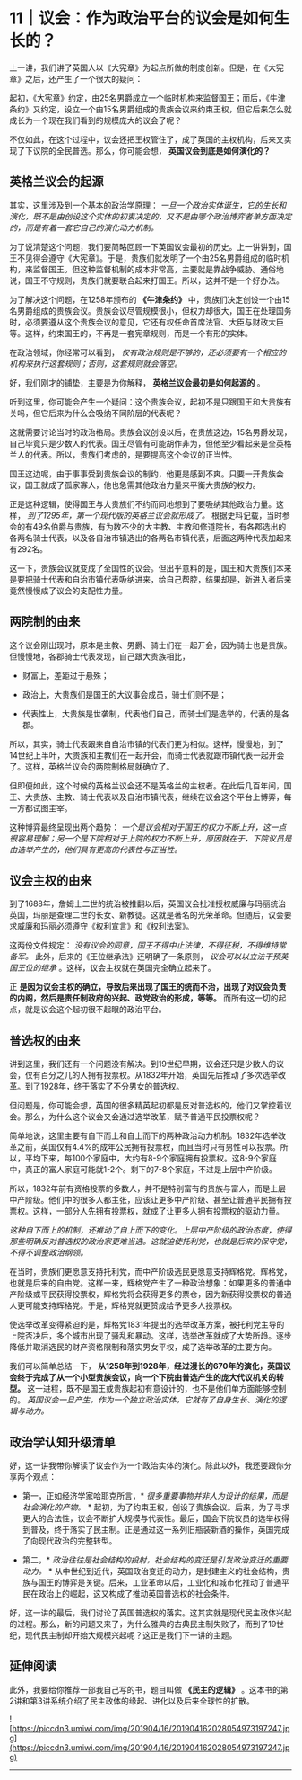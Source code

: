 # 11｜议会：作为政治平台的议会是如何生长的？ 

上一讲，我们讲了英国人以《大宪章》为起点所做的制度创新。但是，在《大宪章》之后，还产生了一个很大的疑问：

起初，《大宪章》约定，由25名男爵成立一个临时机构来监督国王；而后，《牛津条约》又约定，设立一个由15名男爵组成的贵族会议来约束王权，但它后来怎么就成长为一个现在我们看到的规模庞大的议会了呢？

不仅如此，在这个过程中，议会还把王权管住了，成了英国的主权机构，后来又实现了下议院的全民普选。那么，你可能会想， **英国议会到底是如何演化的？**

## 英格兰议会的起源

其实，这里涉及到一个基本的政治学原理： *一旦一个政治实体诞生，它的生长和演化，既不是由创设这个实体的初衷决定的，又不是由哪个政治博弈者单方面决定的，而是有着一套它自己的演化动力机制。*

为了说清楚这个问题，我们要简略回顾一下英国议会最初的历史。上一讲讲到，国王不见得会遵守《大宪章》。于是，贵族们就发明了一个由25名男爵组成的临时机构，来监督国王。但这种监督机制的成本非常高，主要就是靠战争威胁。通俗地说，国王不守规则，贵族们就要联合起来打国王。所以，这并不是一个好办法。

为了解决这个问题，在1258年颁布的 **《牛津条约》** 中，贵族们决定创设一个由15名男爵组成的贵族会议。贵族会议尽管规模很小，但权力却很大，国王在处理国务时，必须要遵从这个贵族会议的意见，它还有权任命首席法官、大臣与财政大臣等。这样，约束国王的，不再是一套宪章规则，而是一个有形的实体。

在政治领域，你经常可以看到， *仅有政治规则是不够的，还必须要有一个相应的机构来执行这套规则；否则，这套规则就会落空。*

好，我们刚才的铺垫，主要是为你解释， **英格兰议会最初是如何起源的** 。

听到这里，你可能会产生一个疑问：这个贵族会议，起初不是只跟国王和大贵族有关吗，但它后来为什么会吸纳不同阶层的代表呢？

这就需要讨论当时的政治格局。贵族会议创设以后，在贵族这边，15名男爵发现，自己毕竟只是少数人的代表。国王尽管有可能胡作非为，但他至少看起来是全英格兰人的代表。所以，贵族们考虑的，是要提高这个会议的正当性。

国王这边呢，由于事事受到贵族会议的制约，他更是感到不爽。只要一开贵族会议，国王就成了孤家寡人，他也急需其他政治力量来平衡大贵族的权力。

正是这种逻辑，使得国王与大贵族们不约而同地想到了要吸纳其他政治力量。这样， *到了1295年，第一个现代版的英格兰议会就形成了。* 根据史料记载，当时参会的有49名伯爵与贵族，有为数不少的大主教、主教和修道院长，有各郡选出的各两名骑士代表，以及各自治市镇选出的各两名市镇代表，后面这两种代表加起来有292名。

这一下，贵族会议就变成了全国性的议会。但出乎意料的是，国王和大贵族们本来是要把骑士代表和自治市镇代表吸纳进来，给自己帮腔，结果却是，新进入者后来竟然慢慢成了议会的支配性力量。

## 两院制的由来

这个议会刚出现时，原本是主教、男爵、骑士们在一起开会，因为骑士也是贵族。但慢慢地，各郡骑士代表发现，自己跟大贵族相比，

* 财富上，差距过于悬殊；

* 政治上，大贵族们是国王的大议事会成员，骑士们则不是；

* 代表性上，大贵族是世袭制，代表他们自己，而骑士们是选举的，代表的是各郡。

所以，其实，骑士代表跟来自自治市镇的代表们更为相似。这样，慢慢地，到了14世纪上半叶，大贵族和主教们在一起开会，而骑士代表就跟市镇代表一起开会了。这样，英格兰议会的两院制格局就确立了。

但即便如此，这个时候的英格兰议会还不是英格兰的主权者。在此后几百年间，国王、大贵族、主教、骑士代表以及自治市镇代表，继续在议会这个平台上博弈，每一方都试图主宰。

这种博弈最终呈现出两个趋势： *一个是议会相对于国王的权力不断上升，这一点很容易理解；另一个是下院相对于上院的权力不断上升，原因就在于，下院议员是由选举产生的，他们具有更高的代表性与正当性。*

## 议会主权的由来

到了1688年，詹姆士二世的统治被推翻以后，英国议会批准授权威廉与玛丽统治英国，玛丽是查理二世的长女、新教徒。这就是著名的光荣革命。但随后，议会要求威廉和玛丽必须遵守《权利宣言》和《权利法案》。

这两份文件规定： *没有议会的同意，国王不得中止法律，不得征税，不得维持常备军。* 此外，后来的《王位继承法》还明确了一条原则， *议会可以以立法干预英国王位的继承* 。这样，议会主权就在英国完全确立起来了。

正 **是因为议会主权的确立，导致后来出现了国王的统而不治，出现了对议会负责的内阁，然后是责任制政府的兴起、政党政治的形成，等等。** 而所有这一切的起点，就是议会这个起初很不起眼的政治平台。

## 普选权的由来

讲到这里，我们还有一个问题没有解决。到19世纪早期，议会还只是少数人的议会，仅有百分之几的人拥有投票权。从1832年开始，英国先后推动了多次选举改革。到了1928年，终于落实了不分男女的普选权。

但问题是，你可能会想，英国的很多精英起初都是反对普选权的，他们又掌控着议会。那么，为什么这个议会又会通过选举改革，赋予普通平民投票权呢？

简单地说，这里主要有自下而上和自上而下的两种政治动力机制。1832年选举改革之前，英国仅有4.4%的成年公民拥有投票权，而且当时只有男性可以投票。所以，平均下来，每100个家庭中，大约有8-9个家庭拥有投票权。这8-9个家庭中，真正的富人家庭可能就1-2个。剩下的7-8个家庭，不过是上层中产阶级。

所以，1832年前有资格投票的多数人，并不是特别富有的贵族与富人，而是上层中产阶级。他们中的很多人都主张，应该让更多中产阶级、甚至让普通平民拥有投票权。这样，一部分人先拥有投票权，就成了让更多人拥有投票权的驱动力量。

 *这种自下而上的机制，还推动了自上而下的变化。上层中产阶级的政治态度，使得那些明确反对普选权的政治家更难当选。这就迫使托利党，也就是后来的保守党，不得不调整政治纲领。*

在当时，贵族们更愿意支持托利党，而中产阶级选民更愿意支持辉格党。辉格党，也就是后来的自由党。这样一来，辉格党产生了一种政治想象：如果更多的普通中产阶级或平民获得投票权，辉格党将会获得更多的票仓，因为新获得投票权的普通人更可能支持辉格党。于是，辉格党就更赞成给予更多人投票权。

使选举改革变得紧迫的是，辉格党1831年提出的选举改革方案，被托利党主导的上院否决后，多个城市出现了骚乱和暴动。这样，选举改革就成了大势所趋。逐步降低并取消选民的财产资格限制和落实男女平权，成了选举改革的主要方向。

我们可以简单总结一下， **从1258年到1928年，经过漫长的670年的演化，英国议会终于完成了从一个小型贵族会议，向一个下院由普选产生的庞大代议机关的转型。** 这一进程，既不是国王或贵族起初有意设计的，也不是他们单方面能够控制的。 *英国议会一旦产生，作为一个独立政治实体，它就有了自身生长、演化的逻辑与动力。*

## 政治学认知升级清单

好，这一讲我带你解读了议会作为一个政治实体的演化。除此以外，我还要跟你分享两个观点：

* 第一，正如经济学家哈耶克所言，* *很多重要事物并非人为设计的结果，而是社会演化的产物。* * 起初，为了约束王权，创设了贵族会议。后来，为了寻求更大的合法性，议会不断扩大规模与代表性。最后，国会下院议员的选举权得到普及，终于落实了民主制。正是通过这一系列旧瓶装新酒的操作，英国完成了向现代政治的完整转型。

* 第二，* *政治往往是社会结构的投射，社会结构的变迁是引发政治变迁的重要动力。* * 从中世纪到近代，英国政治变迁的动力，是封建主义的社会结构，贵族与国王的博弈是关键。后来，工业革命以后，工业化和城市化推动了普通平民在政治上的崛起，这又构成了推动英国普选权的社会条件。

好，这一讲的最后，我们讨论了英国普选权的落实。这其实就是现代民主政体兴起的过程。那么，新的问题又来了，为什么雅典的古典民主制失败了，而到了19世纪，现代民主制却开始大规模兴起呢？这正是我们下一讲的主题。

## 延伸阅读

此外，我要给你推荐一部我自己写的书，题目叫做 **《民主的逻辑》** 。这本书的第2讲和第3讲系统介绍了民主政体的缘起、进化以及后来全球性的扩散。

![https://piccdn3.umiwi.com/img/201904/16/201904162028054973197247.jpg](https://piccdn3.umiwi.com/img/201904/16/201904162028054973197247.jpg)

---
